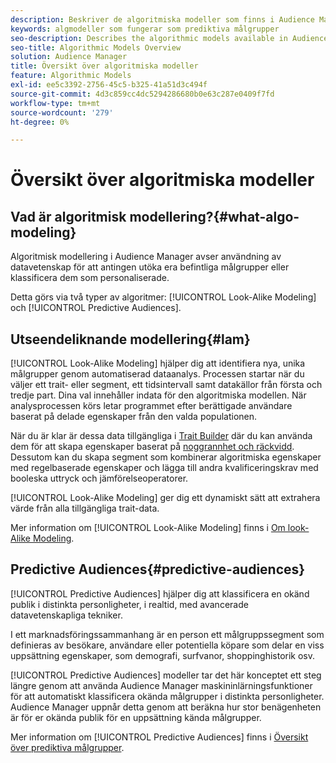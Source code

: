 ```yaml
---
description: Beskriver de algoritmiska modeller som finns i Audience Manager.
keywords: algmodeller som fungerar som prediktiva målgrupper
seo-description: Describes the algorithmic models available in Audience Manager.
seo-title: Algorithmic Models Overview
solution: Audience Manager
title: Översikt över algoritmiska modeller
feature: Algorithmic Models
exl-id: ee5c3392-2756-45c5-b325-41a51d3c494f
source-git-commit: 4d3c859cc4dc5294286680b0e63c287e0409f7fd
workflow-type: tm+mt
source-wordcount: '279'
ht-degree: 0%

---
```


# Översikt över algoritmiska modeller

## Vad är algoritmisk modellering?{#what-algo-modeling}

Algoritmisk modellering i Audience Manager avser användning av datavetenskap för att antingen utöka era befintliga målgrupper eller klassificera dem som personaliserade.

Detta görs via två typer av algoritmer: [!UICONTROL Look-Alike Modeling] och [!UICONTROL Predictive Audiences].

## Utseendeliknande modellering{#lam}

[!UICONTROL Look-Alike Modeling] hjälper dig att identifiera nya, unika målgrupper genom automatiserad dataanalys. Processen startar när du väljer ett trait- eller segment, ett tidsintervall samt datakällor från första och tredje part. Dina val innehåller indata för den algoritmiska modellen. När analysprocessen körs letar programmet efter berättigade användare baserat på delade egenskaper från den valda populationen.

När du är klar är dessa data tillgängliga i [Trait Builder](../../features/traits/about-trait-builder.md) där du kan använda dem för att skapa egenskaper baserat på [noggrannhet och räckvidd](../../features/traits/trait-accuracy-reach.md). Dessutom kan du skapa segment som kombinerar algoritmiska egenskaper med regelbaserade egenskaper och lägga till andra kvalificeringskrav med booleska uttryck och jämförelseoperatorer.

[!UICONTROL Look-Alike Modeling] ger dig ett dynamiskt sätt att extrahera värde från alla tillgängliga trait-data.

Mer information om [!UICONTROL Look-Alike Modeling] finns i [Om look-Alike Modeling](understanding-models.md).

## Predictive Audiences{#predictive-audiences}

[!UICONTROL Predictive Audiences] hjälper dig att klassificera en okänd publik i distinkta personligheter, i realtid, med avancerade datavetenskapliga tekniker.

I ett marknadsföringssammanhang är en person ett målgruppssegment som definieras av besökare, användare eller potentiella köpare som delar en viss uppsättning egenskaper, som demografi, surfvanor, shoppinghistorik osv.

[!UICONTROL Predictive Audiences] modeller tar det här konceptet ett steg längre genom att använda Audience Manager maskininlärningsfunktioner för att automatiskt klassificera okända målgrupper i distinkta personligheter. Audience Manager uppnår detta genom att beräkna hur stor benägenheten är för er okända publik för en uppsättning kända målgrupper.

Mer information om [!UICONTROL Predictive Audiences] finns i [Översikt över prediktiva målgrupper](predictive-audiences.md).
